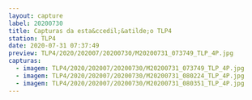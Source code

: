 ```yaml
---
layout: capture
label: 20200730
title: Capturas da esta&ccedil;&atilde;o TLP4
station: TLP4
date: 2020-07-31 07:37:49
preview: TLP4/2020/202007/20200730/M20200731_073749_TLP_4P.jpg
capturas:
  - imagem: TLP4/2020/202007/20200730/M20200731_073749_TLP_4P.jpg
  - imagem: TLP4/2020/202007/20200730/M20200731_080224_TLP_4P.jpg
  - imagem: TLP4/2020/202007/20200730/M20200731_080351_TLP_4P.jpg
---
```

